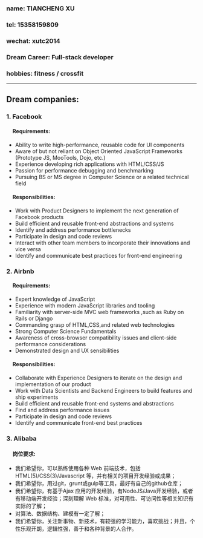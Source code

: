 ### name: TIANCHENG XU
### tel: 15358159809
### wechat: xutc2014
### Dream Career: Full-stack developer
### hobbies: fitness / crossfit

------------------------------------------------------
## Dream companies:
### 1. Facebook
#### &nbsp;&nbsp;&nbsp;&nbsp; Requirements:
  - Ability to write high-performance, reusable code for UI components
  - Aware of but not reliant on Object Oriented JavaScript Frameworks (Prototype JS, MooTools, Dojo, etc.)
  - Experience developing rich applications with HTML/CSS/JS
  - Passion for performance debugging and benchmarking
  - Pursuing BS or MS degree in Computer Science or a related technical field

#### &nbsp;&nbsp;&nbsp;&nbsp; Responsibilities:
-   Work with Product Designers to implement the next generation of Facebook products
- Build efficient and reusable front-end abstractions and systems
- Identify and address performance bottlenecks
- Participate in design and code reviews
- Interact with other team members to incorporate their innovations and vice versa
- Identify and communicate best practices for front-end engineering

### 2. Airbnb
#### &nbsp;&nbsp;&nbsp;&nbsp; Requirements:
  - Expert knowledge of JavaScript
  - Experience with modern JavaScript libraries and tooling
  - Familiarity with server-side MVC web frameworks ,such as Ruby on Rails or Django
  - Commanding grasp of HTML,CSS,and related web technologies
  - Strong Computer Science Fundamentals
  - Awareness of cross-browser compatibility issues and client-side performance considerations
  - Demonstrated design and UX sensibilities

#### &nbsp;&nbsp;&nbsp;&nbsp; Responsibilities:
- Collaborate with Experience Designers to iterate on the design and implementation of our product
- Work with Data Scientists and Backend Engineers to build features and ship experiments
- Build efficient and reusable front-end systems and abstractions
- Find and address performance issues
- Participate in design and code reviews
- Identify and communicate front-end best practices

### 3. Alibaba
#### &nbsp;&nbsp;&nbsp;&nbsp; 岗位要求:
- 我们希望你，可以熟练使用各种 Web 前端技术，包括HTML(5)/CSS(3)/Javascript 等，并有相关的项目开发经验或成果；
- 我们希望你，用过git，grunt或gulp等工具，最好有自己的github仓库；
- 我们希望你，有基于Ajax 应用的开发经验，有NodeJS/Java开发经验，或者有移动端开发经验；深刻理解 Web 标准，对可用性、可访问性等相关知识有实际的了解；
- 对算法、数据结构、建模有一定了解；
- 我们希望你，关注新事物、新技术，有较强的学习能力，喜欢挑战；并且，个性乐观开朗，逻辑性强，善于和各种背景的人合作。
